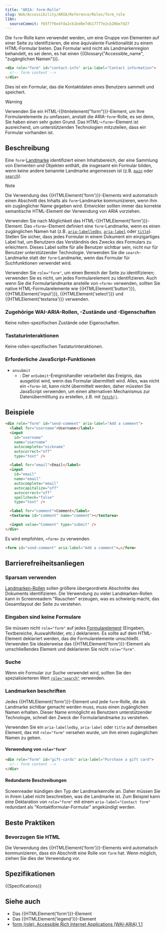 ```yaml
---
title: "ARIA: form-Rolle"
slug: Web/Accessibility/ARIA/Reference/Roles/form_role
l10n:
  sourceCommit: f65f7f6e4fda2cb1bd0e7db17777e2cb20be7d27
---
```


Die `form`-Rolle kann verwendet werden, um eine Gruppe von Elementen auf einer Seite zu identifizieren, die eine äquivalente Funktionalität zu einem HTML-Formular bieten. Das Formular wird nicht als Landmarkenregion behandelt, es sei denn, es hat einen {{Glossary("Accessible_name", "zugänglichen Namen")}}.

```html
<div role="form" id="contact-info" aria-label="Contact information">
  <!-- form content -->
</div>
```

Dies ist ein Formular, das die Kontaktdaten eines Benutzers sammelt und speichert.

> [!WARNING]
> Verwenden Sie ein HTML-{{htmlelement("form")}}-Element, um Ihre Formularelemente zu umfassen, anstatt die ARIA-`form`-Rolle, es sei denn, Sie haben einen sehr guten Grund.
> Das HTML-`<form>`-Element ist ausreichend, um unterstützenden Technologien mitzuteilen, dass ein Formular vorhanden ist.

## Beschreibung

Eine `form`-[Landmarke](/de/docs/Web/Accessibility/ARIA/Reference/Roles#3._landmark_roles) identifiziert einen Inhaltsbereich, der eine Sammlung von Elementen und Objekten enthält, die insgesamt ein Formular bilden, wenn keine andere benannte Landmarke angemessen ist (z.B. [`main`](/de/docs/Web/Accessibility/ARIA/Reference/Roles/main_role) oder [`search`](/de/docs/Web/Accessibility/ARIA/Reference/Roles/search_role)).

> [!NOTE]
> Die Verwendung des {{HTMLElement('form')}}-Elements wird automatisch einen Abschnitt des Inhalts als `form`-Landmarke kommunizieren, wenn ihm ein zugänglicher Name gegeben wird. Entwickler sollten immer das korrekte semantische HTML-Element der Verwendung von ARIA vorziehen.

Verwenden Sie nach Möglichkeit das HTML-{{HTMLElement('form')}}-Element. Das `<form>`-Element definiert eine `form`-Landmarke, wenn es einen zugänglichen Namen hat (z.B. [`aria-labelledby`](/de/docs/Web/Accessibility/ARIA/Reference/Attributes/aria-labelledby), [`aria-label`](/de/docs/Web/Accessibility/ARIA/Reference/Attributes/aria-label) oder [`title`](/de/docs/Web/HTML/Global_attributes/title)). Stellen Sie sicher, dass jedes Formular in einem Dokument ein einzigartiges Label hat, um Benutzern das Verständnis des Zwecks des Formulars zu erleichtern. Dieses Label sollte für alle Benutzer sichtbar sein, nicht nur für Benutzer unterstützender Technologie. Verwenden Sie die `search`-Landmarke statt der `form`-Landmarke, wenn das Formular für Suchfunktionen verwendet wird.

Verwenden Sie `role="form"`, um einen Bereich der Seite zu identifizieren; verwenden Sie es nicht, um jedes Formularelement zu identifizieren. Auch wenn Sie die Formularlandmarke anstelle von `<form>` verwenden, sollten Sie native HTML-Formularelemente wie {{HTMLElement('button')}}, {{HTMLElement('input')}}, {{HTMLElement('select')}} und {{HTMLElement('textarea')}} verwenden.

### Zugehörige WAI-ARIA-Rollen, -Zustände und -Eigenschaften

Keine rollen-spezifischen Zustände oder Eigenschaften.

### Tastaturinteraktionen

Keine rollen-spezifischen Tastaturinteraktionen.

### Erforderliche JavaScript-Funktionen

- `onsubmit`
  - : Der `onSubmit`-Ereignishandler verarbeitet das Ereignis, das ausgelöst wird, wenn das Formular übermittelt wird. Alles, was nicht ein `<form>` ist, kann nicht übermittelt werden, daher müssten Sie JavaScript verwenden, um einen alternativen Mechanismus zur Datenübermittlung zu erstellen, z.B. mit [`fetch()`](/de/docs/Web/API/Window/fetch).

## Beispiele

```html
<div role="form" id="send-comment" aria-label="Add a comment">
  <label for="username">Username</label>
  <input
    id="username"
    name="username"
    autocomplete="nickname"
    autocorrect="off"
    type="text" />

  <label for="email">Email</label>
  <input
    id="email"
    name="email"
    autocomplete="email"
    autocapitalize="off"
    autocorrect="off"
    spellcheck="false"
    type="text" />

  <label for="comment">Comment</label>
  <textarea id="comment" name="comment"></textarea>

  <input value="Comment" type="submit" />
</div>
```

Es wird empfohlen, `<form>` zu verwenden.

```html
<form id="send-comment" aria-label="Add a comment">…</form>
```

## Barrierefreiheitsanliegen

### Sparsam verwenden

[Landmarken-Rollen](/de/docs/Web/Accessibility/ARIA/Reference/Roles#3._landmark_roles) sollen größere übergeordnete Abschnitte des Dokuments identifizieren. Die Verwendung zu vieler Landmarken-Rollen kann in Screenreadern "Rauschen" erzeugen, was es schwierig macht, das Gesamtlayout der Seite zu verstehen.

### Eingaben sind keine Formulare

Sie müssen nicht `role="form"` auf jedes [Formularelement](/de/docs/Web/HTML/Element#forms) (Eingaben, Textbereiche, Auswahlfelder, etc.) deklarieren. Es sollte auf dem HTML-Element deklariert werden, das die Formularelemente umschließt. Verwenden Sie idealerweise das {{HTMLElement('form')}}-Element als umschließendes Element und deklarieren Sie nicht `role="form"`.

### Suche

Wenn ein Formular zur Suche verwendet wird, sollten Sie den spezialisierteren Wert [`role="search"`](/de/docs/Web/Accessibility/ARIA/Reference/Roles/search_role) verwenden.

### Landmarken beschriften

Jedes {{HTMLElement('form')}}-Element und jede `form`-Rolle, die als Landmarke sichtbar gemacht werden muss, muss einen zugänglichen Namen erhalten. Dieser Name ermöglicht es Benutzern unterstützender Technologie, schnell den Zweck der Formularlandmarke zu verstehen.

Verwenden Sie ein `aria-labelledby`, `aria-label` oder `title` auf demselben Element, das mit `role="form"` versehen wurde, um ihm einen zugänglichen Namen zu geben.

#### Verwendung von `role="form"`

```html
<div role="form" id="gift-cards" aria-label="Purchase a gift card">
  <!-- form content -->
</div>
```

#### Redundante Beschreibungen

Screenreader kündigen den Typ der Landmarkenrolle an. Daher müssen Sie in ihrem Label nicht beschreiben, was die Landmarke ist. Zum Beispiel kann eine Deklaration von `role="form"` mit einem `aria-label="Contact form"` redundant als "Kontaktformular-Formular" angekündigt werden.

## Beste Praktiken

### Bevorzugen Sie HTML

Die Verwendung des {{HTMLElement('form')}}-Elements wird automatisch kommunizieren, dass ein Abschnitt eine Rolle von `form` hat. Wenn möglich, ziehen Sie dies der Verwendung vor.

## Spezifikationen

{{Specifications}}

## Siehe auch

- Das {{HTMLElement('form')}}-Element
- Das {{HTMLElement('legend')}}-Element
- [form (role): Accessible Rich Internet Applications (WAI-ARIA) 1.1](https://www.w3.org/TR/wai-aria/#form)
